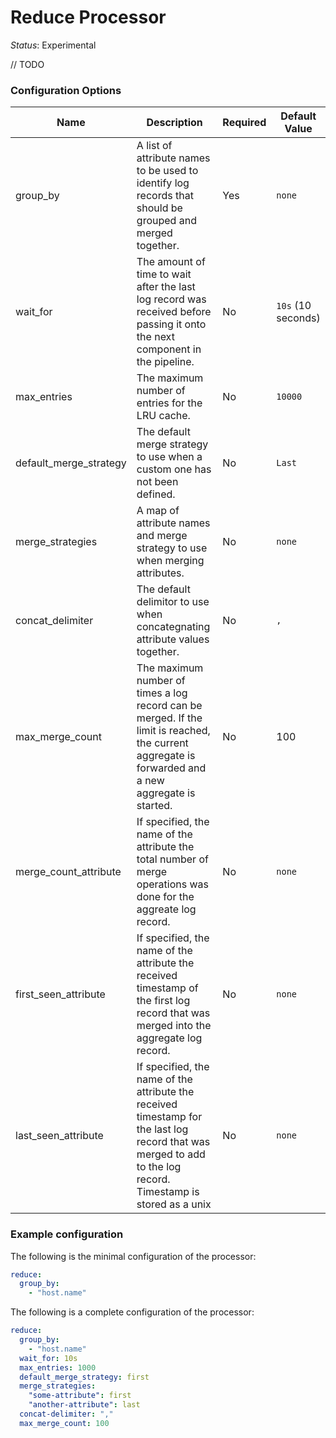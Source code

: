 # Reduce Processor

*Status*: Experimental

// TODO

### Configuration Options

| Name | Description | Required | Default Value | 
| - | - | - | - |
| group_by | A list of attribute names to be used to identify log records that should be grouped and merged together. | Yes | `none` |
| wait_for | The amount of time to wait after the last log record was received before passing it onto the next component in the pipeline. | No | `10s` (10 seconds) |
| max_entries | The maximum number of entries for the LRU cache. | No | `10000` |
| default_merge_strategy | The default merge strategy to use when a custom one has not been defined. | No | `Last` |
| merge_strategies | A map of attribute names and merge strategy to use when merging attributes. | No | `none` |
| concat_delimiter | The default delimitor to use when concategnating attribute values together. | No | `,` |
| max_merge_count | The maximum number of times a log record can be merged. If the limit is reached, the current aggregate is forwarded and a new aggregate is started. | No | 100 |
| merge_count_attribute | If specified, the name of the attribute the total number of merge operations was done for the aggreate log record. | No | `none` |
| first_seen_attribute | If specified, the name of the attribute the received timestamp of the first log record that was merged into the aggregate log record. | No | `none` |
| last_seen_attribute | If specified, the name of the attribute the received timestamp for the last log record that was merged to add to the log record. Timestamp is stored as a unix  | No | `none` |

### Example configuration

The following is the minimal configuration of the processor:

```yaml
reduce:
  group_by:
    - "host.name"
```

The following is a complete configuration of the processor:

```yaml
reduce:
  group_by:
    - "host.name"
  wait_for: 10s
  max_entries: 1000
  default_merge_strategy: first
  merge_strategies:
    "some-attribute": first
    "another-attribute": last
  concat-delimiter: ","
  max_merge_count: 100
```
